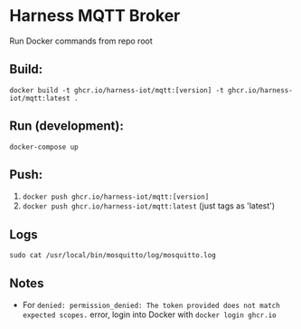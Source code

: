 # Harness MQTT Broker

Run Docker commands from repo root

## Build:

`docker build -t ghcr.io/harness-iot/mqtt:[version] -t ghcr.io/harness-iot/mqtt:latest .`

## Run (development):

```
docker-compose up
```

## Push:

1. `docker push ghcr.io/harness-iot/mqtt:[version]`
2. `docker push ghcr.io/harness-iot/mqtt:latest` (just tags as 'latest')

## Logs

`sudo cat /usr/local/bin/mosquitto/log/mosquitto.log`

## Notes

- For `denied: permission_denied: The token provided does not match expected scopes.` error, login into Docker with `docker login ghcr.io`
